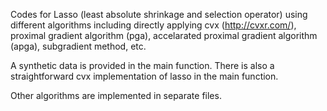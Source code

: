 Codes for Lasso (least absolute shrinkage and selection operator) using different algorithms including directly applying cvx (http://cvxr.com/), proximal gradient algorithm (pga), accelarated proximal gradient algorithm (apga), subgradient method, etc.

A synthetic data is provided in the main function.
There is also a straightforward cvx implementation of lasso in the main function.

Other algorithms are implemented in separate files.
